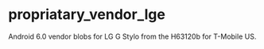 # propriatary_vendor_lge

Android 6.0 vendor blobs for LG G Stylo from the H63120b for T-Mobile US.
